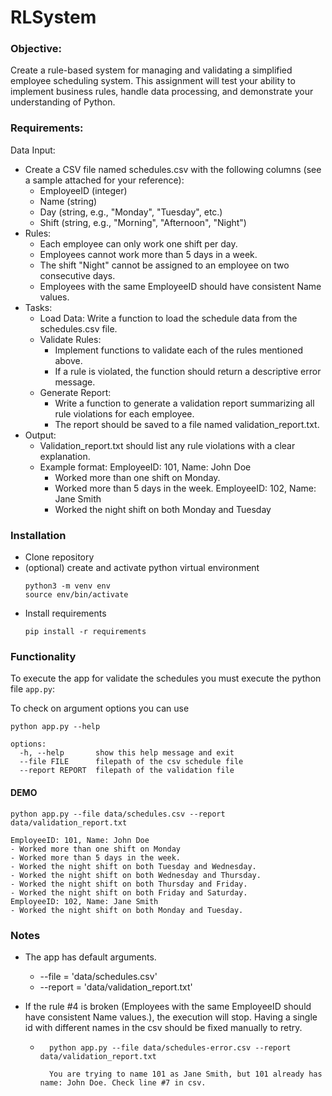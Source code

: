# RLSystem

### Objective:

Create a rule-based system for managing and validating a simplified employee scheduling system.
This assignment will test your ability to implement business rules, handle data processing, and
demonstrate your understanding of Python.

### Requirements:

Data Input:
- Create a CSV file named schedules.csv with the following columns (see a sample attached for your reference):
    - EmployeeID (integer)
    - Name (string)
    - Day (string, e.g., "Monday", "Tuesday", etc.)
    - Shift (string, e.g., "Morning", "Afternoon", "Night")
- Rules:
    - Each employee can only work one shift per day.
    - Employees cannot work more than 5 days in a week.
    - The shift "Night" cannot be assigned to an employee on two consecutive days.
    - Employees with the same EmployeeID should have consistent Name values.
- Tasks:
    - Load Data: Write a function to load the schedule data from the schedules.csv file.
    - Validate Rules:
        - Implement functions to validate each of the rules mentioned above.
        - If a rule is violated, the function should return a descriptive error message.
    - Generate Report:
        - Write a function to generate a validation report summarizing all rule violations for each employee.
        - The report should be saved to a file named validation_report.txt.
- Output:
    - Validation_report.txt should list any rule violations with a clear explanation.
    - Example format:
        EmployeeID: 101, Name: John Doe 
        - Worked more than one shift on Monday.
        - Worked more than 5 days in the week.
        EmployeeID: 102, Name: Jane Smith
        - Worked the night shift on both Monday and Tuesday

### Installation

- Clone repository
- (optional) create and activate python virtual environment
    ```
    python3 -m venv env
    source env/bin/activate
    ```
- Install requirements
    ```
    pip install -r requirements
    ```

### Functionality

To execute the app for validate the schedules you must execute the python file `app.py`:

To check on argument options you can use 
```
python app.py --help

options:
  -h, --help       show this help message and exit
  --file FILE      filepath of the csv schedule file
  --report REPORT  filepath of the validation file
```

#### DEMO

```
python app.py --file data/schedules.csv --report data/validation_report.txt
```

```
EmployeeID: 101, Name: John Doe
- Worked more than one shift on Monday
- Worked more than 5 days in the week.
- Worked the night shift on both Tuesday and Wednesday.
- Worked the night shift on both Wednesday and Thursday.
- Worked the night shift on both Thursday and Friday.
- Worked the night shift on both Friday and Saturday.
EmployeeID: 102, Name: Jane Smith
- Worked the night shift on both Monday and Tuesday.

```

### Notes

- The app has default arguments.
    - --file = 'data/schedules.csv'
    - --report = 'data/validation_report.txt'

- If the rule #4 is broken (Employees with the same EmployeeID should have consistent Name values.), the execution will stop. Having a single id with different names in the csv should be fixed manually to retry.
    - ```
        python app.py --file data/schedules-error.csv --report data/validation_report.txt
        
        You are trying to name 101 as Jane Smith, but 101 already has name: John Doe. Check line #7 in csv.
      ``` 
